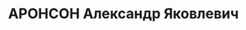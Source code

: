 ---
title: АРОНСОН Александр Яковлевич
description: "Род. в 1893, г. Москва, еврей, обр.: высшее, б/п. Проживал: Москва,\
  \ Большой Афанасьевский пер., д. 41, кв. 11. Врач-психиатр Первомайского р-на Москвы\
  \ \n  Арестован 02.07.1937. Обв. в антисоветской агитации. Приговор: ВК ВС СССР,\
  \ 28.10.1937 – ВМН. Расстрелян 28.10.1937, г.Москва. \n  Реабилитирован ВК ВС СССР\
  \ 01.06.1957"
---